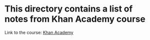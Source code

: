 # This directory contains a list of notes from Khan Academy course

Link to the course: <a href="https://www.khanacademy.org/science/physics">Khan Academy</a>
